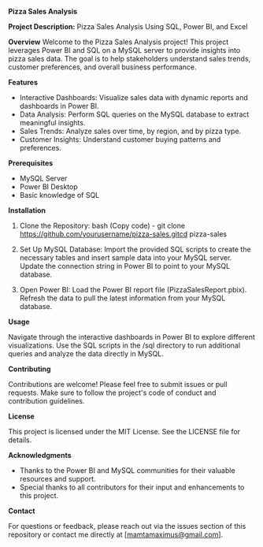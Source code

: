 **Pizza Sales Analysis**

**Project Description:**
Pizza Sales Analysis Using SQL, Power BI, and Excel

**Overview**
Welcome to the Pizza Sales Analysis project! This project leverages Power BI and SQL on a MySQL server to provide insights into pizza sales data. The goal is to help stakeholders understand sales trends, customer preferences, and overall business performance.

**Features**
- Interactive Dashboards: Visualize sales data with dynamic reports and dashboards in Power BI.
- Data Analysis: Perform SQL queries on the MySQL database to extract meaningful insights.
- Sales Trends: Analyze sales over time, by region, and by pizza type.
- Customer Insights: Understand customer buying patterns and preferences.

**Prerequisites**
- MySQL Server
- Power BI Desktop
- Basic knowledge of SQL

**Installation**
1. Clone the Repository:
bash (Copy code) -  git clone https://github.com/yourusername/pizza-sales.gitcd pizza-sales

2. Set Up MySQL Database:
Import the provided SQL scripts to create the necessary tables and insert sample data into your MySQL server.
Update the connection string in Power BI to point to your MySQL database.

3. Open Power BI:
Load the Power BI report file (PizzaSalesReport.pbix).
Refresh the data to pull the latest information from your MySQL database.


**Usage**

Navigate through the interactive dashboards in Power BI to explore different visualizations.
Use the SQL scripts in the /sql directory to run additional queries and analyze the data directly in MySQL.


**Contributing**

Contributions are welcome! Please feel free to submit issues or pull requests. Make sure to follow the project's code of conduct and contribution guidelines.


**License**

This project is licensed under the MIT License. See the LICENSE file for details.


**Acknowledgments**
- Thanks to the Power BI and MySQL communities for their valuable resources and support.
- Special thanks to all contributors for their input and enhancements to this project.

  
**Contact**

For questions or feedback, please reach out via the issues section of this repository or contact me directly at [mamtamaximus@gmail.com].
